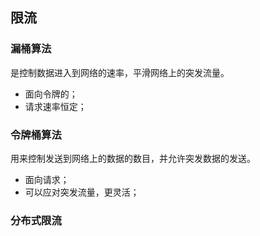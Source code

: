 ## 限流

### 漏桶算法
是控制数据进入到网络的速率，平滑网络上的突发流量。
* 面向令牌的；
* 请求速率恒定；


### 令牌桶算法
用来控制发送到网络上的数据的数目，并允许突发数据的发送。
* 面向请求；
* 可以应对突发流量，更灵活；


### 分布式限流

